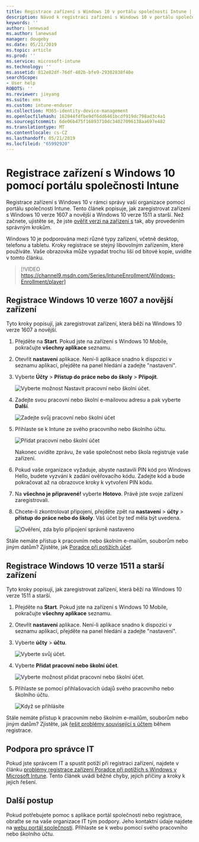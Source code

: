 ```yaml
---
title: Registrace zařízení s Windows 10 v portálu společnosti Intune | Dokumentace Microsoftu
description: Návod k registraci zařízení s Windows 10 v portálu společnosti Intune
keywords: ''
author: lenewsad
ms.author: lanewsad
manager: dougeby
ms.date: 05/21/2019
ms.topic: article
ms.prod: ''
ms.service: microsoft-intune
ms.technology: ''
ms.assetid: 812e82df-76df-402b-bfe9-29302838f40e
searchScope:
- User help
ROBOTS: ''
ms.reviewer: jieyang
ms.suite: ems
ms.custom: intune-enduser
ms.collection: M365-identity-device-management
ms.openlocfilehash: 162044fdfbe9df6dd6461bcdf919dc798ad3c4a1
ms.sourcegitcommit: 6de06b475f16893710dc34027096138aa697e482
ms.translationtype: MT
ms.contentlocale: cs-CZ
ms.lasthandoff: 05/21/2019
ms.locfileid: "65992920"
---
```

# <a name="enroll-windows-10-devices-with-intune-company-portal"></a>Registrace zařízení s Windows 10 pomocí portálu společnosti Intune

Registrace zařízení s Windows 10 v rámci správy vaší organizace pomocí portálu společnosti Intune. Tento článek popisuje, jak zaregistrovat zařízení s Windows 10 verze 1607 a novější a Windows 10 verze 1511 a starší. Než začnete, ujistěte se, že jste [ověřit verzi na zařízení s](windows-enrollment-company-portal.md#find-windows-10-version-number) tak, aby provedením správným krokům.  

Windows 10 je podporována mezi různé typy zařízení, včetně desktop, telefonu a tabletu. Kroky registrace se stejný libovolným zařízením, které používáte. Vaše obrazovka může vypadat trochu liší od bitové kopie, uvidíte v tomto článku.  

> [!VIDEO https://channel9.msdn.com/Series/IntuneEnrollment/Windows-Enrollment/player]  

## <a name="enroll-windows-10-version-1607-and-later-device"></a>Registrace Windows 10 verze 1607 a novější zařízení 
Tyto kroky popisují, jak zaregistrovat zařízení, která běží na Windows 10 verze 1607 a novější.  

1. Přejděte na **Start**. Pokud jste na zařízení s Windows 10 Mobile, pokračujte **všechny aplikace** seznamu.

2. Otevřít **nastavení** aplikace. Není-li aplikace snadno k dispozici v seznamu aplikací, přejděte na panel hledání a zadejte "nastavení".

3. Vyberte **Účty** > **Přístup do práce nebo do školy** > **Připojit**.  


    ![Vyberte možnost Nastavit pracovní nebo školní účet.](./media/w10-enroll-rs1-connect-to-work-or-school.png)  

4. Zadejte svou pracovní nebo školní e-mailovou adresu a pak vyberte **Další**.  


   ![Zadejte svůj pracovní nebo školní účet](./media/w10-enroll-rs1-set-up-work-or-school-account.png)  

5. Přihlaste se k Intune ze svého pracovního nebo školního účtu.  


    ![Přidat pracovní nebo školní účet](./media/w10-enroll-rs1-enter-your-credentials.png)  

    Nakonec uvidíte zprávu, že vaše společnost nebo škola registruje vaše zařízení.

6. Pokud vaše organizace vyžaduje, abyste nastavili PIN kód pro Windows Hello, budete vyzváni k zadání ověřovacího kódu. Zadejte kód a bude pokračovat až na obrazovce kroky k vytvoření PIN kódu.  

7. Na **všechno je připravené!** vyberte **Hotovo**. Právě jste svoje zařízení zaregistrovali.  

8. Chcete-li zkontrolovat připojení, přejděte zpět na **nastavení** > **účty** > **přístup do práce nebo do školy**.  Váš účet by teď měla být uvedena.  


    ![Ověření, zda bylo připojení správně nastaveno](./media/w10-enroll-rs1-validate-successful-enrollment.png)  

Stále nemáte přístup k pracovním nebo školním e-mailům, souborům nebo jiným datům? Zjistěte, jak [Poradce při potížích účet](troubleshoot-your-windows-10-device-windows.md#troubleshooting-steps-to-follow-if-you-see-access-work-or-school).  

## <a name="enroll-windows-10-version-1511-and-earlier-device"></a>Registrace Windows 10 verze 1511 a starší zařízení  
Tyto kroky popisují, jak zaregistrovat zařízení, která běží na Windows 10 verze 1511 a starší.  

1. Přejděte na **Start**. Pokud jste na zařízení s Windows 10 Mobile, pokračujte **všechny aplikace** seznamu.

2. Otevřít **nastavení** aplikace. Není-li aplikace snadno k dispozici v seznamu aplikací, přejděte na panel hledání a zadejte "nastavení".

3. Vyberte **účty** > **účtu**.  


    ![Vyberte svůj účet.](./media/W10-enroll-2-accounts-your-account.png)  

5. Vyberte **Přidat pracovní nebo školní účet**.  


    ![Vyberte možnost přidat pracovní nebo školní účet.](./media/w10-enroll-3-add-work-school-acct.png)  

6. Přihlaste se pomocí přihlašovacích údajů svého pracovního nebo školního účtu.  


    ![Když se přihlásíte](./media/W10-enroll-4-sign-in.png)  

Stále nemáte přístup k pracovním nebo školním e-mailům, souborům nebo jiným datům? Zjistěte, jak [řešit problémy související s účtem](troubleshoot-your-windows-10-device-windows.md#troubleshooting-steps-to-follow-if-you-see-your-account) během registrace.  

## <a name="it-administrator-support"></a>Podpora pro správce IT   

Pokud jste správcem IT a spustit potíží při registraci zařízení, najdete v článku [problémy registrace zařízení Poradce při potížích s Windows v Microsoft Intune](https://support.microsoft.com/help/4469913). Tento článek uvádí běžné chyby, jejich příčiny a kroky k jejich řešení. 

## <a name="next-steps"></a>Další postup  
Pokud potřebujete pomoc s aplikace portál společnosti nebo registrace, obraťte se na vaše organizace IT tým podpory. Jeho kontaktní údaje najdete na [webu portál společnosti](https://go.microsoft.com/fwlink/?linkid=2010980). Přihlaste se k webu pomocí svého pracovního nebo školního účtu.  

 


